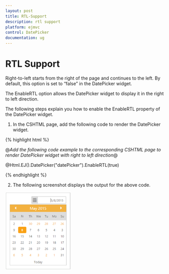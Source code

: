 ```yaml
---
layout: post
title: RTL-Support
description: rtl support
platform: ejmvc
control: DatePicker
documentation: ug
---
```


# RTL Support

Right-to-left starts from the right of the page and continues to the left. By default, this option is set to “false” in the DatePicker widget. 

The EnableRTL option allows the DatePicker widget to display it in the right to left direction.

The following steps explain you how to enable the EnableRTL property of the DatePicker widget.

1. In the CSHTML page, add the following code to render the DatePicker widget.

{% highlight html %}

@*Add the following code example to the corresponding CSHTML page to render DatePicker widget with right to left direction*@

@Html.EJ().DatePicker("datePicker").EnableRTL(true)

{% endhighlight %}

2.  The following screenshot displays the output for the above code.

![](RTL-Support_images/RTL-Support_img1.png)


